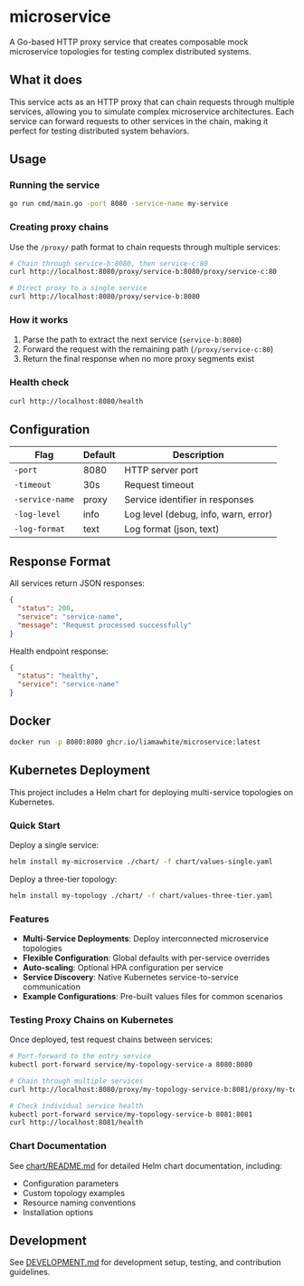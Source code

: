 # microservice

A Go-based HTTP proxy service that creates composable mock microservice topologies for testing complex distributed systems.

## What it does

This service acts as an HTTP proxy that can chain requests through multiple services, allowing you to simulate complex microservice architectures. Each service can forward requests to other services in the chain, making it perfect for testing distributed system behaviors.

## Usage

### Running the service

```bash
go run cmd/main.go -port 8080 -service-name my-service
```

### Creating proxy chains

Use the `/proxy/` path format to chain requests through multiple services:

```bash
# Chain through service-b:8080, then service-c:80
curl http://localhost:8080/proxy/service-b:8080/proxy/service-c:80

# Direct proxy to a single service
curl http://localhost:8080/proxy/service-b:8080
```

### How it works

1. Parse the path to extract the next service (`service-b:8080`)
2. Forward the request with the remaining path (`/proxy/service-c:80`)
3. Return the final response when no more proxy segments exist

### Health check

```bash
curl http://localhost:8080/health
```

## Configuration

| Flag | Default | Description |
|------|---------|-------------|
| `-port` | 8080 | HTTP server port |
| `-timeout` | 30s | Request timeout |
| `-service-name` | proxy | Service identifier in responses |
| `-log-level` | info | Log level (debug, info, warn, error) |
| `-log-format` | text | Log format (json, text) |

## Response Format

All services return JSON responses:

```json
{
  "status": 200,
  "service": "service-name",
  "message": "Request processed successfully"
}
```

Health endpoint response:
```json
{
  "status": "healthy",
  "service": "service-name"
}
```

## Docker

```bash
docker run -p 8080:8080 ghcr.io/liamawhite/microservice:latest
```

## Kubernetes Deployment

This project includes a Helm chart for deploying multi-service topologies on Kubernetes.

### Quick Start

Deploy a single service:
```bash
helm install my-microservice ./chart/ -f chart/values-single.yaml
```

Deploy a three-tier topology:
```bash
helm install my-topology ./chart/ -f chart/values-three-tier.yaml
```

### Features

- **Multi-Service Deployments**: Deploy interconnected microservice topologies
- **Flexible Configuration**: Global defaults with per-service overrides
- **Auto-scaling**: Optional HPA configuration per service
- **Service Discovery**: Native Kubernetes service-to-service communication
- **Example Configurations**: Pre-built values files for common scenarios

### Testing Proxy Chains on Kubernetes

Once deployed, test request chains between services:

```bash
# Port-forward to the entry service
kubectl port-forward service/my-topology-service-a 8080:8080

# Chain through multiple services
curl http://localhost:8080/proxy/my-topology-service-b:8081/proxy/my-topology-service-c:8082

# Check individual service health
kubectl port-forward service/my-topology-service-b 8081:8081
curl http://localhost:8081/health
```

### Chart Documentation

See [chart/README.md](chart/README.md) for detailed Helm chart documentation, including:
- Configuration parameters
- Custom topology examples
- Resource naming conventions
- Installation options

## Development

See [DEVELOPMENT.md](DEVELOPMENT.md) for development setup, testing, and contribution guidelines.
